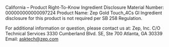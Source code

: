  
 
 
California – Product Right-To-Know Ingredient Disclosure 
Material Number: 000000000000097224 
Product Name: Zep Gold Touch_4Cs Gl 
Ingredient disclosure for this product is not required per SB 258 Regulation. 
 
For additional information or question, please contact us at: 
Zep, Inc. 
C/O Technical Services 
3330 Cumberland Blvd. SE, Ste 700 
Atlanta, GA 30339 
Email: asktech@zep.com 
 
 
 
 

